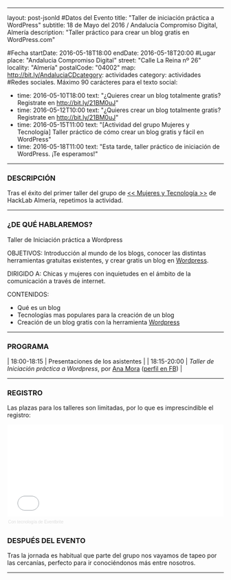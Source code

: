 

---
layout: post-jsonld
#Datos del Evento
title: "Taller de iniciación práctica a WordPress"
subtitle: 18 de Mayo del 2016 / Andalucía Compromiso Digital, Almería
description: "Taller práctico para crear un blog gratis en WordPress.com"

#Fecha
startDate: 2016-05-18T18:00
endDate: 2016-05-18T20:00
#Lugar
place: "Andalucia Compromiso Digital"
street: "Calle La Reina nº 26"
locality: "Almería"
postalCode: "04002"
map: http://bit.ly/AndaluciaCDcategory: actividades
category: actividades
#Redes sociales. Máximo 90 carácteres para el texto
social:
  - time: 2016-05-10T18:00
    text: "¿Quieres crear un blog totalmente gratis? Registrate en http://bit.ly/21BM0uJ"	
  - time: 2016-05-12T10:00
    text: "¿Quieres crear un blog totalmente gratis? Registrate en http://bit.ly/21BM0uJ"	
  - time: 2016-05-15T11:00
    text: "[Actividad del grupo Mujeres y Tecnología] Taller práctico de cómo crear un blog gratis y fácil en WordPress"
  - time: 2016-05-18T11:00
    text: "Esta tarde, taller práctico de iniciación de WordPress. ¡Te esperamos!"
---

### DESCRIPCIÓN

Tras el éxito del primer taller del grupo de [<< Mujeres y Tecnología >>](https://foro.hacklabalmeria.net/t/definicion-de-la-categoria-mujeres-y-tecnologia/6156) de HackLab Almería, repetimos la actividad.

---

### ¿DE QUÉ HABLAREMOS?

Taller de Iniciación práctica a Wordpress

OBJETIVOS: Introducción al mundo de los blogs, conocer las distintas herramientas gratuitas existentes, y crear gratis un blog en [Wordpress](https://es.wordpress.com).

DIRIGIDO A: Chicas y mujeres con inquietudes en el ámbito de la comunicación a través de internet.

CONTENIDOS:

- Qué es un blog
- Tecnologías mas populares para la creación de un blog
- Creación de un blog gratis con la herramienta [Wordpress](https://es.wordpress.com)

---


### PROGRAMA


| 18:00-18:15   | Presentaciones de los asistentes  |
| 18:15-20:00   | _Taller de Iniciación práctica a Wordpress_, por [Ana Mora](https://foro.hacklabalmeria.net/users/anamoramaldonado) ([perfil en FB](https://www.facebook.com/anamoramaldonado)) |


---

### REGISTRO

Las plazas para los talleres son limitadas, por lo que es imprescindible el registro:

<div style="width:100%; text-align:left;" ><iframe  src="//eventbrite.es/tickets-external?eid=25183385183&ref=etckt" frameborder="0" height="214" width="100%" vspace="0" hspace="0" marginheight="5" marginwidth="5" scrolling="auto" allowtransparency="true"></iframe><div style="font-family:Helvetica, Arial; font-size:10px; padding:5px 0 5px; margin:2px; width:100%; text-align:left;" ><a class="powered-by-eb" style="color: #dddddd; text-decoration: none;" target="_blank" href="http://www.eventbrite.es/r/etckt">Con tecnología de Eventbrite</a></div></div>


### DESPUÉS DEL EVENTO

Tras la jornada es habitual que parte del grupo nos vayamos de tapeo por las cercanías, perfecto para ir conociéndonos más entre nosotros.

---
